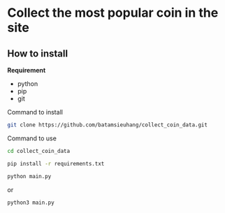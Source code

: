 # Collect the most popular coin in the site
## **How to install**

**Requirement**
- python
- pip
- git

Command to install
```bash
git clone https://github.com/batamsieuhang/collect_coin_data.git
```

Command to use
```bash
cd collect_coin_data
```
```bash
pip install -r requirements.txt
```

```bash
python main.py
```

or

```bash
python3 main.py
```
